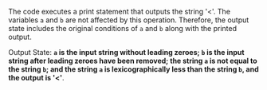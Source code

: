 The code executes a print statement that outputs the string '<'. The variables `a` and `b` are not affected by this operation. Therefore, the output state includes the original conditions of `a` and `b` along with the printed output.

Output State: **`a` is the input string without leading zeroes; `b` is the input string after leading zeroes have been removed; the string `a` is not equal to the string `b`; and the string `a` is lexicographically less than the string `b`, and the output is '<'**.
